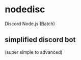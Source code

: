 # nodedisc
Discord Node.js (Batch)

simplified discord bot
----------------------
(super simple to advanced)
